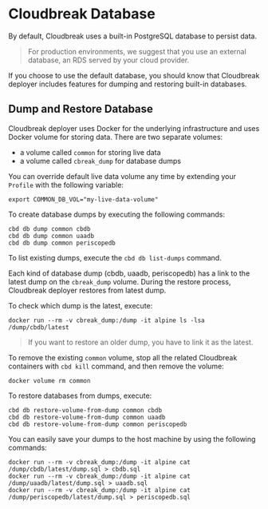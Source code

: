 # Cloudbreak Database

By default, Cloudbreak uses a built-in PostgreSQL database to persist data. 

> For production environments, we suggest that you use an external database, an RDS served by your cloud provider.

If you choose to use the default database, you should know that Cloudbreak deployer includes features for dumping and restoring built-in databases.


## Dump and Restore Database 

Cloudbreak deployer uses Docker for the underlying infrastructure and uses Docker volume for storing data. There are two separate volumes: 

* a volume called `common` for storing live data  
* a volume called `cbreak_dump` for database dumps 

You can override default live data volume any time by extending your `Profile` with the following variable:

```
export COMMON_DB_VOL="my-live-data-volume"
```

To create database dumps by executing the following commands:

```
cbd db dump common cbdb
cbd db dump common uaadb
cbd db dump common periscopedb
```

To list existing dumps, execute the `cbd db list-dumps` command.

Each kind of database dump (cbdb, uaadb, periscopedb) has a link to the latest dump on the `cbreak_dump` volume. During the restore process, Cloudbreak deployer restores from latest dump. 

To check which dump is the latest, execute:

```
docker run --rm -v cbreak_dump:/dump -it alpine ls -lsa /dump/cbdb/latest
```

> If you want to restore an older dump, you have to link it as the latest.

To remove the existing `common` volume, stop all the related Cloudbreak containers with `cbd kill` command, and then remove the volume:

```
docker volume rm common
```

To restore databases from dumps, execute:

```
cbd db restore-volume-from-dump common cbdb
cbd db restore-volume-from-dump common uaadb
cbd db restore-volume-from-dump common periscopedb
```

You can easily save your dumps to the host machine by using the following commands:

```
docker run --rm -v cbreak_dump:/dump -it alpine cat /dump/cbdb/latest/dump.sql > cbdb.sql
docker run --rm -v cbreak_dump:/dump -it alpine cat /dump/uaadb/latest/dump.sql > uaadb.sql
docker run --rm -v cbreak_dump:/dump -it alpine cat /dump/periscopedb/latest/dump.sql > periscopedb.sql
```
